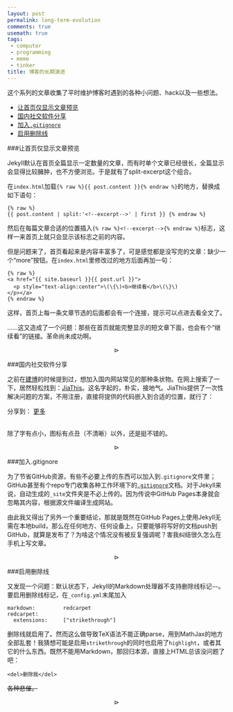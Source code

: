 ```yaml
---
layout: post
permalink: long-term-evolution
comments: true
usemath: true
tags:
 - computer
 - programming
 - memo
 - tinker
title: 博客的长期演进
---
```


这个系列的文章收集了平时维护博客时遇到的各种小问题、hack以及一些想法。

* [让首页仅显示文章预览]({{site.baseurl}}{{page.url}}/#让首页仅显示文章预览)
* [国内社交软件分享]({{site.baseurl}}{{page.url}}/#国内社交软件分享)
* [加入`.gitignore`]({{site.baseurl}}{{page.url}}/#加入`.gitignore`)
* [启用删除线]({{site.baseurl}}{{page.url}}/#启用删除线)

<!--excerpt-->

<div id='让首页仅显示文章预览'/>

###让首页仅显示文章预览

Jekyll默认在首页全篇显示一定数量的文章，而有时单个文章已经很长，全篇显示会显得比较臃肿，也不方便浏览。于是就有了split-excerpt这个组合。

在`index.html`加载`{% raw %}{{ post.content }}{% endraw %}`的地方，替换成如下语句：

	{% raw %}
	{{ post.content | split:'<!--excerpt-->' | first }}	{% endraw %}
	
然后在每篇文章合适的位置插入`{% raw %}<!--excerpt-->{% endraw %}`标志，这样一来首页上就只会显示该标志之前的内容。

但是问题来了，首页看起来是内容丰富多了，可是感觉都是没写完的文章：缺少一个“more”按钮。在`index.html`里修改过的地方后面再加一句：

    {% raw %}
    <a href="{{ site.baseurl }}{{ post.url }}">
      <p style="text-align:center">\(\{\)<b>继续看</b>\(\}\)
    </p></a>
    {% endraw %}

这样，首页上每一条文章节选的后面都会有一个连接，提示可以点进去看全文了。

……这又造成了一个问题：那些在首页就能完整显示的短文章下面，也会有个“继续看”的链接。革命尚未成功啊。

$$\rhd$$

<div id='国内社交软件分享'/>

###国内社交软件分享

之前在[建博](/making-of-this-blog/)的时候提到过，想加入国内网站常见的那种条状物。在网上搜索了一下，居然轻松找到：[JiaThis](http://www.jiathis.com/)。这名字起的，朴实，接地气。JiaThis提供了一次性解决问题的方案，不用注册，直接将提供的代码嵌入到合适的位置，就行了：

<!-- JiaThis Button BEGIN -->
<div class="jiathis_style">
	<span class="jiathis_txt">分享到：</span>
	<a class="jiathis_button_tools_1"></a>
	<a class="jiathis_button_tools_2"></a>
	<a class="jiathis_button_tools_3"></a>
	<a class="jiathis_button_tools_4"></a>
	<a href="http://www.jiathis.com/share" class="jiathis jiathis_txt jiathis_separator jtico jtico_jiathis" target="_blank">更多</a>
	<a class="jiathis_counter_style"></a>
</div>
<script type="text/javascript" src="http://v3.jiathis.com/code/jia.js" charset="utf-8"></script>
<!-- JiaThis Button END -->
<br /> 

除了字有点小，图标有点丑（不清晰）以外，还是挺不错的。

$$\rhd$$

<div id='加入`.gitignore`'/>

###加入.gitignore

为了节省GitHub资源，有些不必要上传的东西可以加入到`.gitignore`文件里；GitHub甚至有个repo专门收集各种工作环境下的[`.gitignore`](https://github.com/github/gitignore)文档。对于Jekyll来说，自动生成的`_site`文件夹是不必上传的。因为传说中GitHub Pages本身就会忽略其内容，根据源文件编译生成网站。

由此我又得出了另外一个重要结论，那就是既然在GitHub Pages上使用Jekyll无需在本地build，那么在任何地方、任何设备上，只要能够将写好的文档push到GitHub，就算是发布了？为啥这个情况没有被反复强调呢？害我纠结很久怎么在手机上写文章。

$$\rhd$$

<div id='启用删除线'/>

###启用删除线

又发现一个问题：默认状态下，Jekyll的Markdown处理器不支持删除线标记`~~`。要启用删除线标记，在`_config.yml`末尾加入

	markdown:         redcarpet 
	redcarpet:   
	  extensions:     ["strikethrough"]

删除线就启用了。然而这么做导致TeX语法不能正确parse，用到MathJax的地方全部乱套！我猜想可能是启用`strikethrough`的同时也启用了`highlight`，或者其它的什么东西。既然不能用Markdown，那回归本源，直接上HTML总该没问题了吧：

	<del>删除我</del>
	
<del>各种悲催。</del>

$$\rhd$$

###